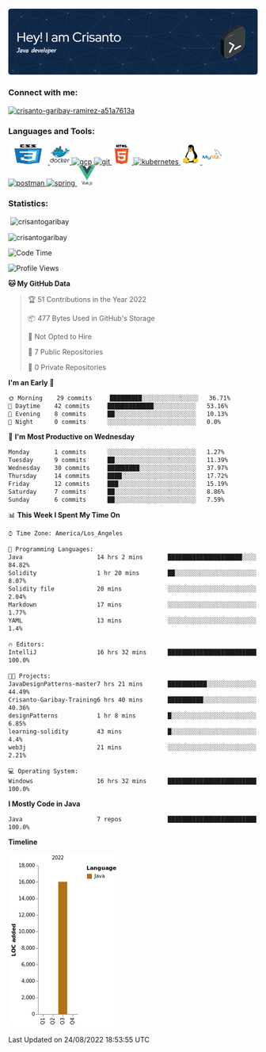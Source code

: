 ![Header](./assets/github-header-image.png)

<h3 align="left">Connect with me:</h3>
<p align="left">
<a href="https://linkedin.com/in/crisanto-garibay-ramirez-a51a7613a" target="blank"><img align="center" src="https://raw.githubusercontent.com/rahuldkjain/github-profile-readme-generator/master/src/images/icons/Social/linked-in-alt.svg" alt="crisanto-garibay-ramirez-a51a7613a" height="30" width="40" /></a>
</p>

<h3 align="left">Languages and Tools:</h3>
<p align="left"> <a href="https://www.w3schools.com/css/" target="_blank" rel="noreferrer"> <img src="https://raw.githubusercontent.com/devicons/devicon/master/icons/css3/css3-original-wordmark.svg" alt="css3" width="80" height="40"/> </a> <a href="https://www.docker.com/" target="_blank" rel="noreferrer"> <img src="https://raw.githubusercontent.com/devicons/devicon/master/icons/docker/docker-original-wordmark.svg" alt="docker" width="40" height="40"/> </a> <a href="https://cloud.google.com" target="_blank" rel="noreferrer"> <img src="https://www.vectorlogo.zone/logos/google_cloud/google_cloud-icon.svg" alt="gcp" width="40" height="40"/> </a> <a href="https://git-scm.com/" target="_blank" rel="noreferrer"> <img src="https://www.vectorlogo.zone/logos/git-scm/git-scm-icon.svg" alt="git" width="40" height="40"/> </a> <a href="https://www.w3.org/html/" target="_blank" rel="noreferrer"> <img src="https://raw.githubusercontent.com/devicons/devicon/master/icons/html5/html5-original-wordmark.svg" alt="html5" width="40" height="40"/> </a> <a href="https://kubernetes.io" target="_blank" rel="noreferrer"> <img src="https://www.vectorlogo.zone/logos/kubernetes/kubernetes-icon.svg" alt="kubernetes" width="40" height="40"/> </a> <a href="https://www.linux.org/" target="_blank" rel="noreferrer"> <img src="https://raw.githubusercontent.com/devicons/devicon/master/icons/linux/linux-original.svg" alt="linux" width="40" height="40"/> </a> <a href="https://www.mysql.com/" target="_blank" rel="noreferrer"> <img src="https://raw.githubusercontent.com/devicons/devicon/master/icons/mysql/mysql-original-wordmark.svg" alt="mysql" width="40" height="40"/> </a> <a href="https://postman.com" target="_blank" rel="noreferrer"> <img src="https://www.vectorlogo.zone/logos/getpostman/getpostman-icon.svg" alt="postman" width="40" height="40"/> </a> <a href="https://spring.io/" target="_blank" rel="noreferrer"> <img src="https://www.vectorlogo.zone/logos/springio/springio-icon.svg" alt="spring" width="40" height="40"/> </a> <a href="https://vuejs.org/" target="_blank" rel="noreferrer"> <img src="https://raw.githubusercontent.com/devicons/devicon/master/icons/vuejs/vuejs-original-wordmark.svg" alt="vuejs" width="40" height="40"/> </a> </p>

<h3 align="left">Statistics:</h3>

<p>&nbsp;<img align="center" src="https://github-readme-stats.vercel.app/api?username=crisantogaribay&show_icons=true&locale=en&theme=dark" alt="crisantogaribay" /></p>

<p><img align="center" src="https://github-readme-streak-stats.herokuapp.com/?user=crisantogaribay&theme=dark" alt="crisantogaribay" /></p>

<!--START_SECTION:waka-->
![Code Time](http://img.shields.io/badge/Code%20Time-92%20hrs%206%20mins-blue)

![Profile Views](http://img.shields.io/badge/Profile%20Views-6-blue)

**🐱 My GitHub Data** 

> 🏆 51 Contributions in the Year 2022
 > 
> 📦 477 Bytes Used in GitHub's Storage 
 > 
> 🚫 Not Opted to Hire
 > 
> 📜 7 Public Repositories 
 > 
> 🔑 0 Private Repositories  
 > 
**I'm an Early 🐤** 

```text
🌞 Morning    29 commits     █████████░░░░░░░░░░░░░░░░   36.71% 
🌆 Daytime    42 commits     █████████████░░░░░░░░░░░░   53.16% 
🌃 Evening    8 commits      ██░░░░░░░░░░░░░░░░░░░░░░░   10.13% 
🌙 Night      0 commits      ░░░░░░░░░░░░░░░░░░░░░░░░░   0.0%

```
📅 **I'm Most Productive on Wednesday** 

```text
Monday       1 commits      ░░░░░░░░░░░░░░░░░░░░░░░░░   1.27% 
Tuesday      9 commits      ██░░░░░░░░░░░░░░░░░░░░░░░   11.39% 
Wednesday    30 commits     █████████░░░░░░░░░░░░░░░░   37.97% 
Thursday     14 commits     ████░░░░░░░░░░░░░░░░░░░░░   17.72% 
Friday       12 commits     ███░░░░░░░░░░░░░░░░░░░░░░   15.19% 
Saturday     7 commits      ██░░░░░░░░░░░░░░░░░░░░░░░   8.86% 
Sunday       6 commits      ██░░░░░░░░░░░░░░░░░░░░░░░   7.59%

```


📊 **This Week I Spent My Time On** 

```text
⌚︎ Time Zone: America/Los_Angeles

💬 Programming Languages: 
Java                     14 hrs 2 mins       █████████████████████░░░░   84.82% 
Solidity                 1 hr 20 mins        ██░░░░░░░░░░░░░░░░░░░░░░░   8.07% 
Solidity file            20 mins             ░░░░░░░░░░░░░░░░░░░░░░░░░   2.04% 
Markdown                 17 mins             ░░░░░░░░░░░░░░░░░░░░░░░░░   1.77% 
YAML                     13 mins             ░░░░░░░░░░░░░░░░░░░░░░░░░   1.4%

🔥 Editors: 
IntelliJ                 16 hrs 32 mins      █████████████████████████   100.0%

🐱‍💻 Projects: 
JavaDesignPatterns-master7 hrs 21 mins       ███████████░░░░░░░░░░░░░░   44.49% 
Crisanto-Garibay-Training6 hrs 40 mins       ██████████░░░░░░░░░░░░░░░   40.36% 
designPatterns           1 hr 8 mins         █░░░░░░░░░░░░░░░░░░░░░░░░   6.85% 
learning-solidity        43 mins             █░░░░░░░░░░░░░░░░░░░░░░░░   4.4% 
web3j                    21 mins             ░░░░░░░░░░░░░░░░░░░░░░░░░   2.21%

💻 Operating System: 
Windows                  16 hrs 32 mins      █████████████████████████   100.0%

```

**I Mostly Code in Java** 

```text
Java                     7 repos             █████████████████████████   100.0%

```


**Timeline**

![Chart not found](https://raw.githubusercontent.com/CrisantoGaribay/CrisantoGaribay/main/charts/bar_graph.png) 


 Last Updated on 24/08/2022 18:53:55 UTC
<!--END_SECTION:waka-->

